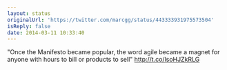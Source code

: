 ```yaml
---
layout: status
originalUrl: 'https://twitter.com/marcgg/status/443333931975573504'
isReply: false
date: 2014-03-11 10:33:40
---
```


"Once the Manifesto became popular, the word agile became a magnet for anyone with hours to bill or products to sell" http://t.co/lsoHJZkRLG
